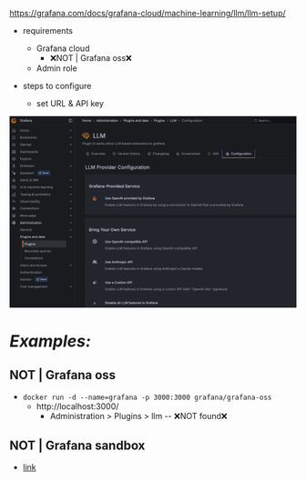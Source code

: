 https://grafana.com/docs/grafana-cloud/machine-learning/llm/llm-setup/

* requirements
  * Grafana cloud
    * ❌NOT | Grafana oss❌
  * Admin role

* steps to configure
  * set URL & API key

![](static/grafanaLLMApp.png)

# _Examples:_
## NOT | Grafana oss
* `docker run -d --name=grafana -p 3000:3000 grafana/grafana-oss`
  * http://localhost:3000/
    * Administration > Plugins > llm -- ❌NOT found❌
## NOT | Grafana sandbox
* [link](https://play.grafana.org/admin/plugins)

